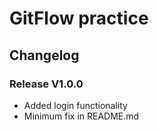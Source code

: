 # GitFlow practice


## Changelog


### Release V1.0.0
- Added login functionality
- Minimum fix in README.md